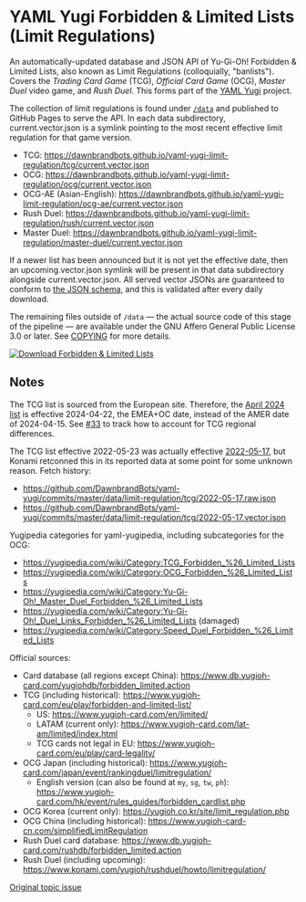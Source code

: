 # YAML Yugi Forbidden & Limited Lists (Limit Regulations)

An automatically-updated database and JSON API of Yu-Gi-Oh! Forbidden & Limited Lists, also known as Limit Regulations
(colloquially, "banlists"). Covers the _Trading Card Game_ (TCG), _Official Card Game_ (OCG), _Master Duel_ video game,
and _Rush Duel_. This forms part of the [YAML Yugi](https://github.com/DawnbrandBots/yaml-yugi) project.

The collection of limit regulations is found under [`/data`](/data) and published to GitHub Pages to serve the API.
In each data subdirectory, current.vector.json is a symlink pointing to the most recent effective limit regulation for
that game version.

- TCG: https://dawnbrandbots.github.io/yaml-yugi-limit-regulation/tcg/current.vector.json
- OCG: https://dawnbrandbots.github.io/yaml-yugi-limit-regulation/ocg/current.vector.json
- OCG-AE (Asian-English): https://dawnbrandbots.github.io/yaml-yugi-limit-regulation/ocg-ae/current.vector.json
- Rush Duel: https://dawnbrandbots.github.io/yaml-yugi-limit-regulation/rush/current.vector.json
- Master Duel: https://dawnbrandbots.github.io/yaml-yugi-limit-regulation/master-duel/current.vector.json

If a newer list has been announced but it is not yet the effective date, then an upcoming.vector.json symlink will be
present in that data subdirectory alongside current.vector.json. All served vector JSONs are guaranteed to conform to
[the JSON schema](src/vector.schema.yaml), and this is validated after every daily download.

The remaining files outside of `/data` — the actual source code of this stage of the pipeline — are available under the
GNU Affero General Public License 3.0 or later. See [COPYING](./COPYING) for more details.

[![Download Forbidden & Limited Lists](https://github.com/DawnbrandBots/yaml-yugi-limit-regulation/actions/workflows/limit-regulation.yaml/badge.svg)](https://github.com/DawnbrandBots/yaml-yugi-limit-regulation/actions/workflows/limit-regulation.yaml)

## Notes

The TCG list is sourced from the European site. Therefore, the [April 2024 list](https://yugipedia.com/wiki/April_2024_Lists_(TCG))
is effective 2024-04-22, the EMEA+OC date, instead of the AMER date of 2024-04-15. See [#33](https://github.com/DawnbrandBots/yaml-yugi-limit-regulation/issues/33)
to track how to account for TCG regional differences.

The TCG list effective 2022-05-23 was actually effective [2022-05-17](https://yugipedia.com/wiki/May_2022_Lists_(TCG)),
but Konami retconned this in its reported data at some point for some unknown reason. Fetch history:
- https://github.com/DawnbrandBots/yaml-yugi/commits/master/data/limit-regulation/tcg/2022-05-17.raw.json
- https://github.com/DawnbrandBots/yaml-yugi/commits/master/data/limit-regulation/tcg/2022-05-17.vector.json

Yugipedia categories for yaml-yugipedia, including subcategories for the OCG:
- https://yugipedia.com/wiki/Category:TCG_Forbidden_%26_Limited_Lists
- https://yugipedia.com/wiki/Category:OCG_Forbidden_%26_Limited_Lists
- https://yugipedia.com/wiki/Category:Yu-Gi-Oh!_Master_Duel_Forbidden_%26_Limited_Lists
- https://yugipedia.com/wiki/Category:Yu-Gi-Oh!_Duel_Links_Forbidden_%26_Limited_Lists (damaged)
- https://yugipedia.com/wiki/Category:Speed_Duel_Forbidden_%26_Limited_Lists

Official sources:
- Card database (all regions except China): https://www.db.yugioh-card.com/yugiohdb/forbidden_limited.action
- TCG (including historical): https://www.yugioh-card.com/eu/play/forbidden-and-limited-list/
  - US: https://www.yugioh-card.com/en/limited/
  - LATAM (current only): https://www.yugioh-card.com/lat-am/limited/index.html
  - TCG cards not legal in EU: https://www.yugioh-card.com/eu/play/card-legality/
- OCG Japan (including historical): https://www.yugioh-card.com/japan/event/rankingduel/limitregulation/
  - English version (can also be found at `my`, `sg`, `tw`, `ph`): https://www.yugioh-card.com/hk/event/rules_guides/forbidden_cardlist.php
- OCG Korea (current only): https://yugioh.co.kr/site/limit_regulation.php
- OCG China (including historical): https://www.yugioh-card-cn.com/simplifiedLimitRegulation
- Rush Duel card database: https://www.db.yugioh-card.com/rushdb/forbidden_limited.action
- Rush Duel (including upcoming): https://www.konami.com/yugioh/rushduel/howto/limitregulation/

[Original topic issue](https://github.com/DawnbrandBots/yaml-yugi/issues/8)
